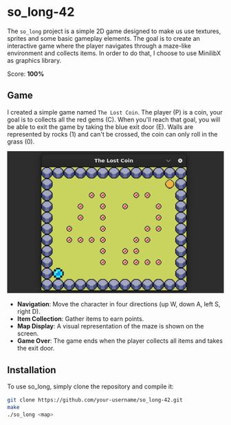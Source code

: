 # so_long-42

The `so_long` project is a simple 2D game designed to make us use textures, sprites and some basic gameplay elements. The goal is to create an interactive game where the player navigates through a maze-like environment and collects items. In order to do that, I choose to use MinilibX as graphics library.

Score: **100%**

## Game

I created a simple game named `The Lost Coin`. The player (P) is a coin, your goal is to collects all the red gems (C). When you'll reach that goal, you will be able to exit the game by taking the blue exit door (E). Walls are represented by rocks (1) and can't be crossed, the coin can only roll in the grass (0).

![Game example](Assets/map_42.png)

- **Navigation**: Move the character in four directions (up W, down A, left S, right D).
- **Item Collection**: Gather items to earn points.
- **Map Display**: A visual representation of the maze is shown on the screen.
- **Game Over**: The game ends when the player collects all items and takes the exit door.

## Installation

To use so_long, simply clone the repository and compile it:

   ```bash
   git clone https://github.com/your-username/so_long-42.git
   make
   ./so_long <map>
   
